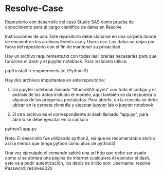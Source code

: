 # Resolve-Case
Repositorio con desarrollo del caso Studio SAS como prueba de conocimiento para el cargo científico de datos en Resolve

Instrucciones de uso:
Este repositorio debe clonarse en una carpeta donde se encuentren los archivos Events.csv y Users.csv. Los datos se dejan por fuera del repositorio con el fin de mantener su privacidad

Hay un archivo requirements.txt con todas las librerías necesarias para que funcione el dash y el jupyter notebook. Para instalarlo utilice: 

pip3 install -r requirements.txt (Python 3)

Hay dos archivos importantes en este repositorio: 

1. Un jupyter notebook llamado “StudioSAS.ipynb” con todo el código y el análisis de los datos incluido el modelo, aquí también se da respuesta a algunas de las preguntas postuladas. Para abrirlo, en la consola se debe ubicar en la carpeta clonadla y ejecutar jupyter lab o jupyter notebook 

2. El otro archivo es el correspondiente al dash llamado “app.py”, para abrirlo se debe ejecutar en la consola

python3 app.py 

Nota: El desarrollo fue utilizando python3, así que es recomendable abrirlo así (a menos que tenga python como alias de python3)

Una vez ejecutado el comando saldrá una url http que debe ser usado como si se abriera una página de internet cualquiera.Al ejecutar el dash, este va a pedir autenticación, los datos de inicio son:
Username: resolve
Password: resolve2020
